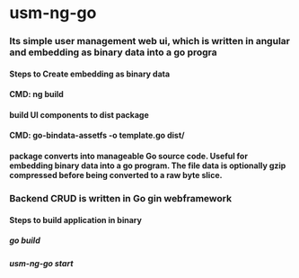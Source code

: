 # usm-ng-go 

### Its simple user management web ui, which is written in angular and  embedding as binary data into a go progra
 ####  Steps to Create embedding as binary data 
  ####  CMD: ng build 
   #### build UI components to dist package 
  ####  CMD: go-bindata-assetfs -o template.go dist/ ###
   #### package converts  into manageable Go source code. Useful for embedding binary data into a go program. The file data is optionally gzip compressed before being converted to a raw byte slice.

### Backend CRUD is written in Go gin webframework

#### Steps to build application in binary
   ##### go build
   ##### usm-ng-go start
